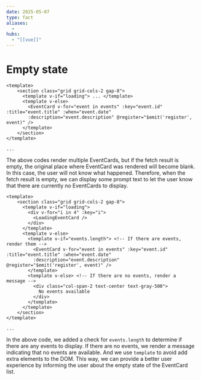 ```yaml
---
date: 2025-05-07
type: fact
aliases:
  -
hubs:
  - "[[vue]]"
---
```


# Empty state

```vue
<template>
    <section class="grid grid-cols-2 gap-8">
      <template v-if="loading"> ... </template>
      <template v-else>
        <EventCard v-for="event in events" :key="event.id" :title="event.title" :when="event.date"
        :description="event.description" @register="$emit('register', event)" />
      </template>
    </section>
</template>

...

```
The above codes render multiple EventCards, but if the fetch result is empty, the original place where EventCard was rendered will become blank. In this case, the user will not know what happened. Therefore, when the fetch result is empty, we can display some prompt text to let the user know that there are currently no EventCards to display.

```vue
<template>
    <section class="grid grid-cols-2 gap-8">
      <template v-if="loading">
        <div v-for="i in 4" :key="i">
          <LoadingEventCard />
        </div>
      </template>
      <template v-else>
        <template v-if="events.length"> <!-- If there are events, render them -->
          <EventCard v-for="event in events" :key="event.id" :title="event.title" :when="event.date"
          :description="event.description" @register="$emit('register', event)" />
        </template>
        <template v-else> <!-- If there are no events, render a message -->
          <div class="col-span-2 text-center text-gray-500">
            No events available
          </div>
        </template>
      </template>
    </section>
</template>

...

```
In the above code, we added a check for `events.length` to determine if there are any events to display. If there are no events, we render a message indicating that no events are available. And we use `template` to avoid add extra elements to the DOM. This way, we can provide a better user experience by informing the user about the empty state of the EventCard list.

